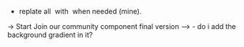 - replate all <img> with <Image> when needed (mine).


-> Start Join our community component final version
--> - do i add the background gradient in it?

